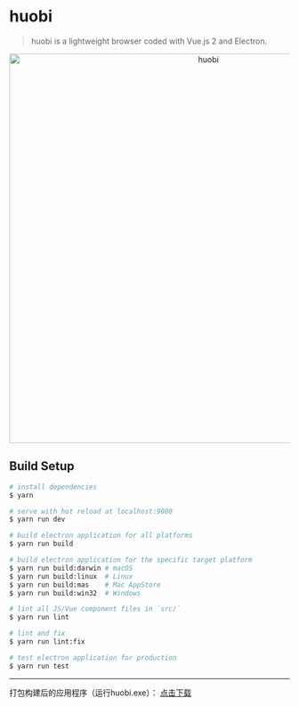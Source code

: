 # huobi

> huobi is a lightweight browser coded with Vue.js 2 and Electron.

<p align="center">
  <img alt="huobi" src="https://github.com/yunweb/huobi-PC/blob/master/docs/huobi.png" width="700px">
</p>


## Build Setup

``` bash
# install dependencies
$ yarn

# serve with hot reload at localhost:9080
$ yarn run dev

# build electron application for all platforms
$ yarn run build

# build electron application for the specific target platform
$ yarn run build:darwin # macOS
$ yarn run build:linux  # Linux
$ yarn run build:mas    # Mac AppStore
$ yarn run build:win32  # Windows

# lint all JS/Vue component files in `src/`
$ yarn run lint

# lint and fix
$ yarn run lint:fix

# test electron application for production
$ yarn run test
```
---

打包构建后的应用程序（运行huobi.exe）：
<a href="https://github.com/yunweb/huobi-PC/blob/master/build/huobi-win32-x64.zip" download="https://github.com/yunweb/huobi-PC/blob/master/build/huobi-win32-x64.zip">点击下载</a>
